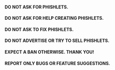 #### DO NOT ASK FOR PHISHLETS.
#### DO NOT ASK FOR HELP CREATING PHISHLETS.
#### DO NOT ASK TO FIX PHISHLETS.
#### DO NOT ADVERTISE OR TRY TO SELL PHISHLETS.

#### EXPECT A BAN OTHERWISE. THANK YOU!

#### REPORT ONLY BUGS OR FEATURE SUGGESTIONS.